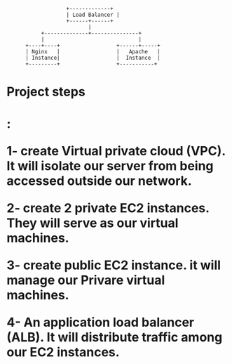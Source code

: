                        +-------------+
                       | Load Balancer |
                       +------+------+   
                              |
               +--------------+---------------+
               |                              |
          +----+----+                  +------+-----+
          | Nginx   |                  |   Apache   |
          | Instance|                  |  Instance  |
          +---------+                  +-----------+


 <h1>Project steps<h1>:

   1- create Virtual private cloud (VPC). It will isolate our server from being accessed outside our network.

   2- create 2 private EC2 instances. They will serve as our virtual machines.

   3- create public EC2 instance. it will manage  our Privare  virtual machines.

   4- An application load balancer (ALB). It will distribute traffic among our EC2 instances.

